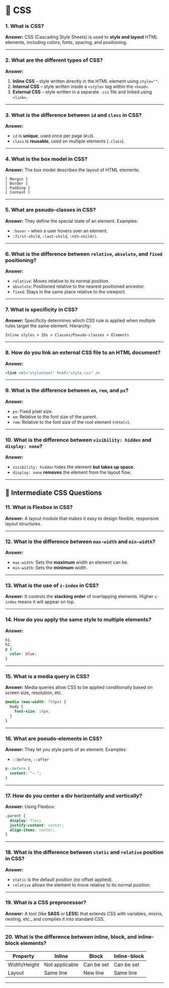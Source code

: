 # 🔹 **CSS**

### 1. **What is CSS?**

**Answer:** CSS (Cascading Style Sheets) is used to **style and layout** HTML elements, including colors, fonts, spacing, and positioning.

---

### 2. **What are the different types of CSS?**

**Answer:**

1. **Inline CSS** – style written directly in the HTML element using `style=""`.
2. **Internal CSS** – style written inside a `<style>` tag within the `<head>`.
3. **External CSS** – style written in a separate `.css` file and linked using `<link>`.

---

### 3. **What is the difference between `id` and `class` in CSS?**

**Answer:**

- `id` is **unique**, used once per page (`#id`).
- `class` is **reusable**, used on multiple elements (`.class`).

---

### 4. **What is the box model in CSS?**

**Answer:** The box model describes the layout of HTML elements:

```
[ Margin ]
[ Border ]
[ Padding ]
[ Content ]
```

---

### 5. **What are pseudo-classes in CSS?**

**Answer:** They define the special state of an element. Examples:

- `:hover` – when a user hovers over an element.
- `:first-child`, `:last-child`, `:nth-child()`.

---

### 6. **What is the difference between `relative`, `absolute`, and `fixed` positioning?**

**Answer:**

- `relative`: Moves relative to its normal position.
- `absolute`: Positioned relative to the nearest positioned ancestor.
- `fixed`: Stays in the same place relative to the viewport.

---

### 7. **What is specificity in CSS?**

**Answer:** Specificity determines which CSS rule is applied when multiple rules target the same element.
Hierarchy:

```
Inline styles > IDs > Classes/Pseudo-classes > Elements
```

---

### 8. **How do you link an external CSS file to an HTML document?**

**Answer:**

```html
<link rel="stylesheet" href="style.css" />
```

---

### 9. **What is the difference between `em`, `rem`, and `px`?**

**Answer:**

- `px`: Fixed pixel size.
- `em`: Relative to the font size of the parent.
- `rem`: Relative to the font size of the root element (`<html>`).

---

### 10. **What is the difference between `visibility: hidden` and `display: none`?**

**Answer:**

- `visibility: hidden` hides the element **but takes up space**.
- `display: none` **removes** the element from the layout flow.

---

## 🔹 **Intermediate CSS Questions**

### 11. **What is Flexbox in CSS?**

**Answer:** A layout module that makes it easy to design flexible, responsive layout structures.

---

### 12. **What is the difference between `max-width` and `min-width`?**

**Answer:**

- `max-width`: Sets the **maximum** width an element can be.
- `min-width`: Sets the **minimum** width.

---

### 13. **What is the use of `z-index` in CSS?**

**Answer:** It controls the **stacking order** of overlapping elements. Higher `z-index` means it will appear on top.

---

### 14. **How do you apply the same style to multiple elements?**

**Answer:**

```css
h1,
h2,
p {
  color: blue;
}
```

---

### 15. **What is a media query in CSS?**

**Answer:** Media queries allow CSS to be applied conditionally based on screen size, resolution, etc.

```css
@media (max-width: 768px) {
  body {
    font-size: 14px;
  }
}
```

---

### 16. **What are pseudo-elements in CSS?**

**Answer:** They let you style parts of an element.
Examples:

- `::before`, `::after`

```css
p::before {
  content: "→ ";
}
```

---

### 17. **How do you center a div horizontally and vertically?**

**Answer:**
Using Flexbox:

```css
.parent {
  display: flex;
  justify-content: center;
  align-items: center;
}
```

---

### 18. **What is the difference between `static` and `relative` position in CSS?**

**Answer:**

- `static` is the default position (no offset applied).
- `relative` allows the element to move relative to its normal position.

---

### 19. **What is a CSS preprocessor?**

**Answer:** A tool (like **SASS** or **LESS**) that extends CSS with variables, mixins, nesting, etc., and compiles it into standard CSS.

---

### 20. **What is the difference between inline, block, and inline-block elements?**

| Property     | Inline         | Block      | Inline-block |
| ------------ | -------------- | ---------- | ------------ |
| Width/Height | Not applicable | Can be set | Can be set   |
| Layout       | Same line      | New line   | Same line    |

---
